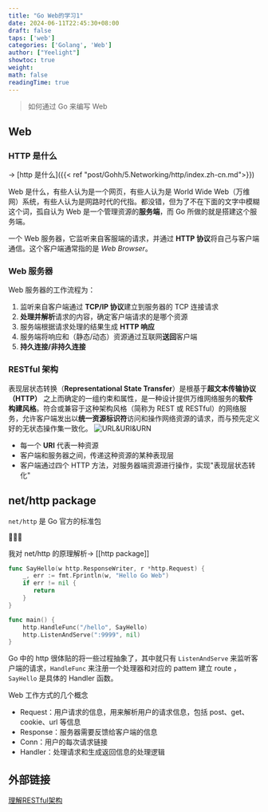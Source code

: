 ```yaml
---
title: "Go Web的学习1"
date: 2024-06-11T22:45:30+08:00
draft: false
taps: ['web']
categories: ['Golang', 'Web']
author: ["Yeelight"]
showtoc: true
weight:
math: false
readingTime: true
---
```


> 如何通过 Go 来编写 Web
>
## Web

### HTTP 是什么

<!-- TODO LINK -->
-> [http 是什么]({{< ref "post/Gohh/5.Networking/http/index.zh-cn.md">}})

Web 是什么，有些人认为是一个网页，有些人认为是 World Wide Web（万维网）系统，有些人认为是网路时代的代指。都没错，但为了不在下面的文字中模糊这个词，孤自认为 Web 是一个管理资源的**服务端**，而 Go 所做的就是搭建这个服务端。

一个 Web 服务器，它监听来自客服端的请求，并通过 **HTTP 协议**将自己与客户端通信。这个客户端通常指的是 *Web Browser*。

### Web 服务器

Web 服务器的工作流程为：

1. 监听来自客户端通过 **TCP/IP 协议**建立到服务器的 TCP 连接请求
2. **处理并解析**请求的内容，确定客户端请求的是哪个资源
3. 服务端根据请求处理的结果生成 **HTTP 响应**
4. 服务端将响应和（静态/动态）资源通过互联网**送回**客户端
5. **持久连接/非持久连接**

### RESTful 架构

表现层状态转换（**Representational State Transfer**）是根基于**超文本传输协议（HTTP）** 之上而确定的一组约束和属性，是一种设计提供万维网络服务的**软件构建风格**。符合或兼容于这种架构风格（简称为 REST 或 RESTful）的网络服务，允许客户端发出以**统一资源标识符**访问和操作网络资源的请求，而与预先定义好的无状态操作集一致化。
![URL&URI&URN](https://s2.loli.net/2024/05/26/IO7laRYz1WBTG94.png)

- 每一个 **URI** 代表一种资源
- 客户端和服务器之间，传递这种资源的某种表现层
- 客户端通过四个 HTTP 方法，对服务器端资源进行操作，实现"表现层状态转化"

## net/http package

`net/http` 是 Go 官方的标准包

🚧🚧🚧

我对 net/http 的原理解析-> [[http package]]

```go
func SayHello(w http.ResponseWriter, r *http.Request) {
    _, err := fmt.Fprintln(w, "Hello Go Web")
    if err != nil {
       return
    }
}

func main() {
    http.HandleFunc("/hello", SayHello)
    http.ListenAndServe(":9999", nil)
}
```

Go 中的 http 很体贴的将一些过程抽象了，其中就只有 `ListenAndServe` 来监听客户端的请求，`HandleFunc`  来注册一个处理器和对应的 pattem 建立 route ，`SayHello` 是具体的 Handler 函数。

Web 工作方式的几个概念

- Request：用户请求的信息，用来解析用户的请求信息，包括 post、get、cookie、url 等信息
- Response：服务器需要反馈给客户端的信息
- Conn：用户的每次请求链接
- Handler：处理请求和生成返回信息的处理逻辑

## 外部链接

[理解RESTful架构](https://www.ruanyifeng.com/blog/2011/09/restful.html)
